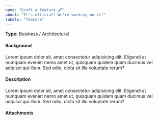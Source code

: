 ```yaml
---
name: "Draft a feature 🖋"
about: "It's official! We're working on it!"
labels: "feature"
---
```


<!--
A feature is broken down into user stories.

Agile Manager supports two types of features: Business and Architectural.

Use a Business feature for customer facing changes, or an Architectural feature for changes required in your system to support a Business feature.
-->

<!-- Please assign this feature to a milestone. -->

<!-- Select one -->
**Type:** Business / Architectural

#### Background

<!-- Provide some background information related to the feature. Why is important to the client? -->

Lorem ipsum dolor sit, amet consectetur adipisicing elit. Eligendi at numquam eveniet nemo amet ut, quisquam quidem quam ducimus vel adipisci qui illum. Sed odio, dicta sit illo voluptate rerum?

#### Description

<!-- What is the feature? -->

Lorem ipsum dolor sit, amet consectetur adipisicing elit. Eligendi at numquam eveniet nemo amet ut, quisquam quidem quam ducimus vel adipisci qui illum. Sed odio, dicta sit illo voluptate rerum?

#### Attachments

<!-- Are there any designs or assets that would help to describe this feature? -->